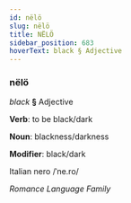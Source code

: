 ```yaml
---
id: nëlö
slug: nëlö
title: NËLÖ
sidebar_position: 683
hoverText: black § Adjective
---
```


### nëlö

*black* **§** Adjective

**Verb**: to be black/dark

**Noun**: blackness/darkness

**Modifier**: black/dark

Italian nero /ˈne.ro/

*Romance Language Family*